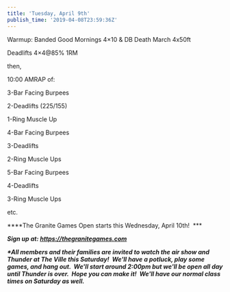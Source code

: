 ```yaml
---
title: 'Tuesday, April 9th'
publish_time: '2019-04-08T23:59:36Z'
---
```


Warmup: Banded Good Mornings 4×10 & DB Death March 4x50ft

Deadlifts 4×4\@85% 1RM

then,

10:00 AMRAP of:

3-Bar Facing Burpees

2-Deadlifts (225/155)

1-Ring Muscle Up

4-Bar Facing Burpees

3-Deadlifts

2-Ring Muscle Ups

5-Bar Facing Burpees

4-Deadlifts

3-Ring Muscle Ups

etc.

***\*The Granite Games Open starts this Wednesday, April 10th!  ***

***Sign up at: <https://thegranitegames.com>***

***\*All members and their families are invited to watch the air show
and Thunder at The Ville this Saturday!  We'll have a potluck, play some
games, and hang out.  We'll start around 2:00pm but we'll be open all
day until Thunder is over.  Hope you can make it!  We'll have our normal
class times on Saturday as well.***
